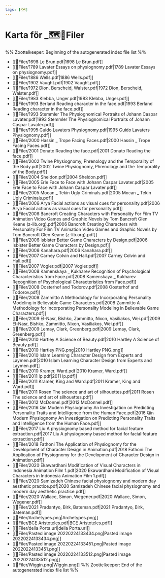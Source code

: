 ```yaml
---
tags: [🗺]
---
```

# Karta för _🗺🔗Filer

%% Zoottelkeeper: Beginning of the autogenerated index file list  %%
-  [[🔗Filer/1698 Le Brun.pdf|1698 Le Brun.pdf]]
-  [[🔗Filer/1789 Lavater Essays on physiognomy.pdf|1789 Lavater Essays on physiognomy.pdf]]
-  [[🔗Filer/1886 Wells.pdf|1886 Wells.pdf]]
-  [[🔗Filer/1902 Vaught.pdf|1902 Vaught.pdf]]
-  [[🔗Filer/1972 Dion, Berscheid, Walster.pdf|1972 Dion, Berscheid, Walster.pdf]]
-  [[🔗Filer/1983 Klebba, Unger.pdf|1983 Klebba, Unger.pdf]]
-  [[🔗Filer/1993 Berland Reading character in the face.pdf|1993 Berland Reading character in the face.pdf]]
-  [[🔗Filer/1993 Stemmler The Physiognomical Portraits of Johann Caspar Lavater.pdf|1993 Stemmler The Physiognomical Portraits of Johann Caspar Lavater.pdf]]
-  [[🔗Filer/1995 Guido Lavaters Physiognomy.pdf|1995 Guido Lavaters Physiognomy.pdf]]
-  [[🔗Filer/2000 Hassin _ Trope Facing Faces.pdf|2000 Hassin _ Trope Facing Faces.pdf]]
-  [[🔗Filer/2001 Donato Reading the face.pdf|2001 Donato Reading the face.pdf]]
-  [[🔗Filer/2002 Twine Physiognomy, Phrenology and the Temporality of the Body.pdf|2002 Twine Physiognomy, Phrenology and the Temporality of the Body.pdf]]
-  [[🔗Filer/2004 Sheldon.pdf|2004 Sheldon.pdf]]
-  [[🔗Filer/2005 Erle Face to Face with Johann Caspar Lavater.pdf|2005 Erle Face to Face with Johann Caspar Lavater.pdf]]
-  [[🔗Filer/2005 Mocan _ Tekin Ugly Criminals.pdf|2005 Mocan _ Tekin Ugly Criminals.pdf]]
-  [[🔗Filer/2006 Arya Facial actions as visual cues for personality.pdf|2006 Arya Facial actions as visual cues for personality.pdf]]
-  [[🔗Filer/2006 Bancroft Creating Characters with Personality For Film TV Animation Video Games and Graphic Novels by Tom Bancroft Glen Keane (z-lib.org).pdf|2006 Bancroft Creating Characters with Personality For Film TV Animation Video Games and Graphic Novels by Tom Bancroft Glen Keane (z-lib.org).pdf]]
-  [[🔗Filer/2006 Isbister Better Game Characters by Design.pdf|2006 Isbister Better Game Characters by Design.pdf]]
-  [[🔗Filer/2006 Kanahara.pdf|2006 Kanahara.pdf]]
-  [[🔗Filer/2007 Carney Colvin and Hall.pdf|2007 Carney Colvin and Hall.pdf]]
-  [[🔗Filer/2007 Vogler.pdf|2007 Vogler.pdf]]
-  [[🔗Filer/2008 Kamenskaya _ Kukharev Recognition of Psychological Characteristics from Face.pdf|2008 Kamenskaya _ Kukharev Recognition of Psychological Characteristics from Face.pdf]]
-  [[🔗Filer/2008 Oosterhof and Todorov.pdf|2008 Oosterhof and Todorov.pdf]]
-  [[🔗Filer/2008 Zammitto A Methodology for Incorporating Personality Modeling in Believable Game Characters.pdf|2008 Zammitto A Methodology for Incorporating Personality Modeling in Believable Game Characters.pdf]]
-  [[🔗Filer/2009 El-Nasr, Bishko, Zammitto, Nixon, Vasiliakos, Wei.pdf|2009 El-Nasr, Bishko, Zammitto, Nixon, Vasiliakos, Wei.pdf]]
-  [[🔗Filer/2009 Lemay, Clark, Greenberg.pdf|2009 Lemay, Clark, Greenberg.pdf]]
-  [[🔗Filer/2010 Hartley A Science of Beauty.pdf|2010 Hartley A Science of Beauty.pdf]]
-  [[🔗Filer/2010 Hartley PNG.png|2010 Hartley PNG.png]]
-  [[🔗Filer/2010 Islam Learning Character Design from Experts and Laymen.pdf|2010 Islam Learning Character Design from Experts and Laymen.pdf]]
-  [[🔗Filer/2010 Kramer, Ward.pdf|2010 Kramer, Ward.pdf]]
-  [[🔗Filer/2011 Ip.pdf|2011 Ip.pdf]]
-  [[🔗Filer/2011 Kramer, King and Ward.pdf|2011 Kramer, King and Ward.pdf]]
-  [[🔗Filer/2011 Rosen The science and art of silhouettes.pdf|2011 Rosen The science and art of silhouettes.pdf]]
-  [[🔗Filer/2012 McDonnel.pdf|2012 McDonnel.pdf]]
-  [[🔗Filer/2016 Qin Modern Physiognomy An Investigation on Predicting Personality Traits and Intelligence from the Human Face.pdf|2016 Qin Modern Physiognomy An Investigation on Predicting Personality Traits and Intelligence from the Human Face.pdf]]
-  [[🔗Filer/2017 Liu A physiognomy based method for facial feature extraction.pdf|2017 Liu A physiognomy based method for facial feature extraction.pdf]]
-  [[🔗Filer/2018 Fathoni The Application of Physiognomy for the Development of Character Design in Animation.pdf|2018 Fathoni The Application of Physiognomy for the Development of Character Design in Animation.pdf]]
-  [[🔗Filer/2020 Ekawardhani Modification of Visual Characters in Indonesia Animation Film 1.pdf|2020 Ekawardhani Modification of Visual Characters in Indonesia Animation Film 1.pdf]]
-  [[🔗Filer/2020 Samizadeh Chinese facial physiognomy and modern day aesthetic practice.pdf|2020 Samizadeh Chinese facial physiognomy and modern day aesthetic practice.pdf]]
-  [[🔗Filer/2020 Wallace, Simon, Wegener.pdf|2020 Wallace, Simon, Wegener.pdf]]
-  [[🔗Filer/2021 Pradantyo, Birk, Bateman.pdf|2021 Pradantyo, Birk, Bateman.pdf]]
-  [[🔗Filer/Archetypes.png|Archetypes.png]]
-  [[🔗Filer/BCE Aristoteles.pdf|BCE Aristoteles.pdf]]
-  [[🔗Filer/della Porta.url|della Porta.url]]
-  [[🔗Filer/Pasted image 20220224133434.png|Pasted image 20220224133434.png]]
-  [[🔗Filer/Pasted image 20220224133451.png|Pasted image 20220224133451.png]]
-  [[🔗Filer/Pasted image 20220224133512.png|Pasted image 20220224133512.png]]
-  [[🔗Filer/Wiggin.png|Wiggin.png]]
%% Zoottelkeeper: End of the autogenerated index file list  %%
